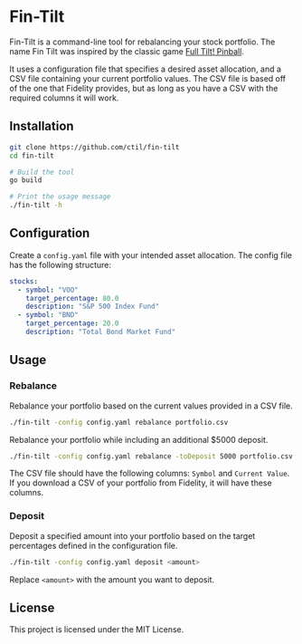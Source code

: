 # Fin-Tilt

Fin-Tilt is a command-line tool for rebalancing your stock portfolio. The name Fin Tilt was inspired by the classic game [Full Tilt! Pinball](https://en.wikipedia.org/wiki/Full_Tilt!_Pinball).

It uses a configuration file that specifies a desired asset allocation, and a CSV file containing your current portfolio values. The CSV file is based off of the one that Fidelity provides, but as long as you have a CSV with the required columns it will work.

## Installation

```sh
git clone https://github.com/ctil/fin-tilt
cd fin-tilt

# Build the tool
go build

# Print the usage message
./fin-tilt -h
```
## Configuration

Create a `config.yaml` file with your intended asset allocation. The config file has the following structure:

```yaml
stocks:
  - symbol: "VOO"
    target_percentage: 80.0
    description: "S&P 500 Index Fund"
  - symbol: "BND"
    target_percentage: 20.0
    description: "Total Bond Market Fund"
```

## Usage

### Rebalance

Rebalance your portfolio based on the current values provided in a CSV file.

```sh
./fin-tilt -config config.yaml rebalance portfolio.csv
```

Rebalance your portfolio while including an additional $5000 deposit.

```sh
./fin-tilt -config config.yaml rebalance -toDeposit 5000 portfolio.csv
```

The CSV file should have the following columns: `Symbol` and `Current Value`. If you download a CSV of your portfolio from Fidelity, it will have these columns.

### Deposit

Deposit a specified amount into your portfolio based on the target percentages defined in the configuration file.

```sh
./fin-tilt -config config.yaml deposit <amount>
```

Replace `<amount>` with the amount you want to deposit.

## License

This project is licensed under the MIT License.
